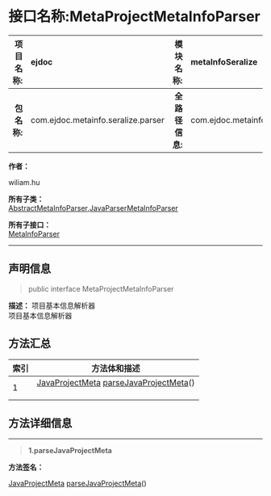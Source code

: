 # 接口名称:MetaProjectMetaInfoParser

|  **项目名称:**    |  ejdoc    |   **模块名称:**   |metaInfoSeralize|
| ----: | :---- | ----: |:---- |
|   **包名称:**   |  com.ejdoc.metainfo.seralize.parser    |   **全路径信息:**   |com.ejdoc.metainfo.seralize.parser.MetaProjectMetaInfoParser|





**作者：** 

  wiliam.hu









**所有子类：**  
[AbstractMetaInfoParser](/metaInfoSeralize/com/ejdoc/metainfo/seralize/parser/impl/AbstractMetaInfoParser.md),[JavaParserMetaInfoParser](/metaInfoSeralize/com/ejdoc/metainfo/seralize/parser/impl/javaparser/JavaParserMetaInfoParser.md)

**所有子接口：**  
[MetaInfoParser](/metaInfoSeralize/com/ejdoc/metainfo/seralize/parser/MetaInfoParser.md)



---

## 声明信息

> public interface MetaProjectMetaInfoParser     


**描述：** 项目基本信息解析器<br>
项目基本信息解析器












## 方法汇总

|   索引  |    方法体和描述   |
| ---- | ---- |
|1|[JavaProjectMeta](/metaInfoSeralize/com/ejdoc/metainfo/seralize/model/JavaProjectMeta.md) [parseJavaProjectMeta](#parsejavaprojectmeta)()   <br/><br/>|







## 方法详细信息


---

> **1.<span id="parsejavaprojectmeta">parseJavaProjectMeta</span>**

**方法签名：** 

  [JavaProjectMeta](/metaInfoSeralize/com/ejdoc/metainfo/seralize/model/JavaProjectMeta.md) [parseJavaProjectMeta](#parsejavaprojectmeta)()   









